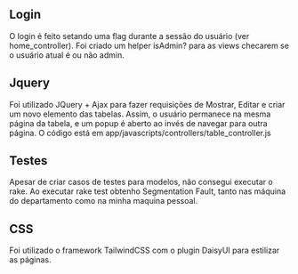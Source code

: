 ## Login

O login é feito setando uma flag durante a sessão do usuário (ver home_controller). Foi criado um helper isAdmin? para as views checarem se o usuário atual é ou não admin.

## Jquery

Foi utilizado JQuery + Ajax para fazer requisições de Mostrar, Editar e criar um novo elemento das tabelas.
Assim, o usuário permanece na mesma página da tabela, e um popup é aberto ao invés de navegar para outra página.
O código está em app/javascripts/controllers/table_controller.js

## Testes

Apesar de criar casos de testes para modelos, não consegui executar o rake. Ao executar rake test obtenho Segmentation Fault, tanto nas máquina do departamento como na minha maquina pessoal.

## CSS

Foi utilizado o framework TailwindCSS com o plugin DaisyUI para estilizar as páginas.
